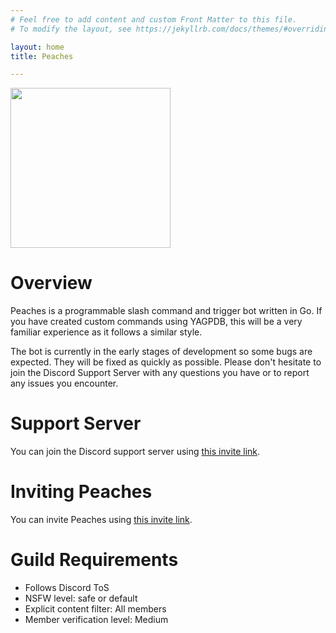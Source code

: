 ```yaml
---
# Feel free to add content and custom Front Matter to this file.
# To modify the layout, see https://jekyllrb.com/docs/themes/#overriding-theme-defaults

layout: home
title: Peaches

---
```


<img src='/peaches-bot.docs/assets/logo.png' width='256'>

# Overview

Peaches is a programmable slash command and trigger bot written in Go. If you have created custom commands using YAGPDB, this will be a very familiar experience as it follows a similar style.

The bot is currently in the early stages of development so some bugs are expected. They will be fixed as quickly as possible. Please don't hesitate to join the Discord Support Server with any questions you have or to report any issues you encounter.

# Support Server

You can join the Discord support server using [this invite link](https://discord.com/invite/Bktvgd3Ncn).

# Inviting Peaches

You can invite Peaches using [this invite link](https://discord.com/api/oauth2/authorize?client_id=1201100920189096018&permissions=1102196361408&scope=bot%20applications.commands).

# Guild Requirements

* Follows Discord ToS
* NSFW level: safe or default
* Explicit content filter: All members
* Member verification level: Medium